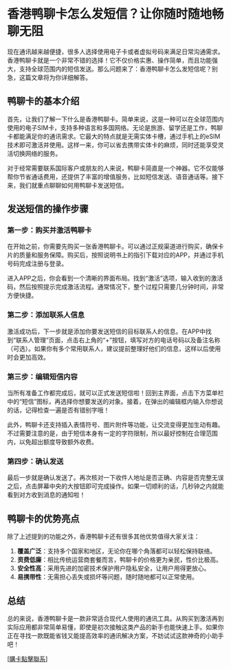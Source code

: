 # 香港鸭聊卡怎么发短信？让你随时随地畅聊无阻

现在通讯越来越便捷，很多人选择使用电子卡或者虚拟号码来满足日常沟通需求。香港鸭聊卡就是一个非常不错的选择！它不仅价格实惠、操作简单，而且功能强大，支持全球范围内的短信发送。那么问题来了：香港鸭聊卡怎么发短信呢？别急，这篇文章将为你详细解答。

## 鸭聊卡的基本介绍

首先，让我们了解一下什么是香港鸭聊卡。简单来说，这是一种可以在全球范围内使用的电子SIM卡，支持多种语言和多国网络。无论是旅游、留学还是工作，鸭聊卡都能满足你的通讯需求。它最大的特点就是无需实体卡槽，通过手机上的eSIM技术即可激活并使用。这样一来，你可以省去携带实体卡的麻烦，同时还能享受灵活切换网络的服务。

对于经常需要联系国际客户或朋友的人来说，鸭聊卡简直是一个神器。它不仅能够帮你节省通话费用，还提供了丰富的增值服务，比如短信发送、语音通话等。接下来，我们就重点聊聊如何用鸭聊卡发送短信。

## 发送短信的操作步骤

### 第一步：购买并激活鸭聊卡

在开始之前，你需要先购买一张香港鸭聊卡。可以通过正规渠道进行购买，确保卡片的质量和服务保障。购买后，按照说明书上的指引下载对应的APP，并通过手机号码完成注册与登录。

进入APP之后，你会看到一个清晰的界面布局。找到“激活”选项，输入收到的激活码，然后按照提示完成激活流程。通常情况下，整个过程只需要几分钟时间，非常方便快捷。

### 第二步：添加联系人信息

激活成功后，下一步就是添加你要发送短信的目标联系人的信息。在APP中找到“联系人管理”页面，点击右上角的“+”按钮，填写对方的电话号码以及备注名称（可选）。如果你有多个常用联系人，建议提前整理好他们的信息，这样以后使用时会更加高效。

### 第三步：编辑短信内容

当所有准备工作都完成后，就可以正式发送短信啦！回到主界面，点击下方菜单栏中的“短信”图标，再选择你想要发送的对象。接着，在弹出的编辑框内输入你想说的话，记得检查一遍是否有错别字哦！

此外，鸭聊卡还支持插入表情符号、图片附件等功能，让交流变得更加生动有趣。不过需要注意的是，由于短信本身有一定的字符限制，所以最好控制在合理范围内，以免超出额度导致额外收费。

### 第四步：确认发送

最后一步就是确认发送了。再次核对一下收件人地址是否正确、内容是否完整无误之后，点击屏幕中央的大按钮即可完成操作。如果一切顺利的话，几秒钟之内就能看到对方收到消息的通知啦！

## 鸭聊卡的优势亮点

除了上述提到的功能之外，香港鸭聊卡还有很多其他优势值得大家关注：

1. **覆盖广泛**：支持多个国家和地区，无论你在哪个角落都可以轻松保持联络。
2. **资费低廉**：相比传统运营商套餐而言，鸭聊卡的价格更为亲民，性价比极高。
3. **安全性高**：采用先进的加密技术保护用户隐私安全，让用户用得更放心。
4. **易携带性**：无需担心丢失或损坏等问题，随时随地都可以正常使用。

## 总结

总的来说，香港鸭聊卡是一款非常适合现代人使用的通讯工具。从购买到激活再到实际应用都非常简单易懂，即使是初次接触这类产品的新手也能快速上手。如果你正在寻找一款既能省钱又能提高效率的通讯解决方案，不妨试试这款神奇的小助手吧！

[[購卡點擊聯系](https://t.me/s/esim1088)]